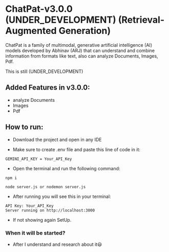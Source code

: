 # ChatPat-v3.0.0 (UNDER_DEVELOPMENT) (Retrieval-Augmented Generation)
ChatPat is a family of multimodal, generative artificial intelligence (AI) models developed by Abhinav (ARJ) that can understand and combine information from formats like text, also can analyze Documents, Images, Pdf.

This is still (UNDER_DEVELOPMENT)

## Added Features in v3.0.0:
- analyze Documents
- Images
- Pdf

## How to run: 
+ Download the project and open in any IDE 

+ Make sure to create .env file and paste this line of code in it:
```
GEMINI_API_KEY = Your_API_Key

```

+ Open the terminal and run the following command:
```
npm i
```

```
node server.js or nodemon server.js
```
+ After running you will see this in your terminal:
```
API Key: Your_API_Key
Server running on http://localhost:3000
```

+ If not showing again SetUp.

### When it will be started?
+ After I understand and research about it😃